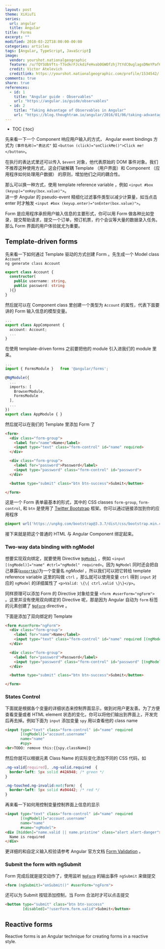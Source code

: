 ```yaml
---
layout: post
theme: XiXiuTi
series: 
  url: angular
  title: Angular
title: Forms
excerpt: ""
modified: 2018-03-22T18:00:00-00:00
categories: articles
tags: [Angular, TypeScript, JavaScript]
image:
  vendor: yourshot.nationalgeographic
  feature: /u/fQYSUbVfts-T7odkrFJckdiFeHvab0GWOfzhj7tYdC0uglagsDNeYPaf67wv_Cb2VTf4WrEA6BZw0NvHCYfjH5MgxJsijnvolfLSwzojcKSJtfSkVGzAaqublg8cMB-NKNUzilBQkr1FJH2foUw9jzkc-_74nIFZg9rZ5wZ_8NEzHCGE5guLScDcXYIlNIdLPJZnw0gqMPLLW8Swq43TjzfeqXK0Omz2vg/
  credit: Victor Atelevich
  creditlink: https://yourshot.nationalgeographic.com/profile/1534542/
comments: true
share: true
references:
  - id: 1
    title: "Angular guide - Observables"
    url: "https://angular.io/guide/observables"
  - id: 2
    title: "Taking Advantage of Observables in Angular"
    url: "https://blog.thoughtram.io/angular/2016/01/06/taking-advantage-of-observables-in-angular2.html"
---
```


* TOC
{:toc}

先来看一下一个 Component 响应用户输入的方式， Angular event bindings 方式为 `(事件名称)="表达式"` 如 `<button (click)="onClickMe()">Click me!</button>`。

在执行的表达式里还可以传入 `$event` 对象，他代表原始的 DOM 事件对象。我们不推荐这种使用方式，这会打破解耦 Template （用户界面）和 Component （应用程序如何处理用户数据） 的原则，增加他们之间的耦合性。

那么可以换一种方式，使用 template reference variable ，例如 `<input #box (keyup)="onKey(box.value)">`。<br>
进一步 Angular 的 pseudo-event 精细化过滤事件类型以减少计算量，如当点击 enter 时才触发 `<input #box (keyup.enter)="onEnter(box.value)">`。

Form 是应用程序承担用户输入信息的主要形式，你可以用 Form 做各种比如登录，提交帮助请求，提交一个订单，预订机票，约个会议等大量的数据录入任务。那么 Form 界面的用户体验就尤为重要。

## Template-driven forms
先来看一下如何通过 Template 驱动的方式创建 Form 。先生成一个 Model class `Account` <br>
`ng generate class Account`

```typescript
export class Account {
  constructor(
    public username: string,
    public password: string
  ){}  
}
```

然后就可以在 Component class 里创建一个类型为 `Account` 的属性，代表下面要讲的 Form 输入信息的模型变量。

```typescript
...
export class AppComponent {
  account: Account;
  ...
}
```

在使用 template-driven forms 之前要把他的 module 引入进我们的 module 里来。

```typescript
...
import { FormsModule }   from '@angular/forms';

@NgModule({
  ...
  imports: [
    BrowserModule,
    FormsModule
  ],
  ...
})
export class AppModule { }
```

然后就可以在我们的 Template 里添加 Form 了
```html
<form>
  <div class="form-group">
    <label for="name">Name</label>
    <input type="text" class="form-control" id="name" required>
  </div>

  <div class="form-group">
    <label for="password">Password</label>
    <input type="password" class="form-control" id="password">
  </div>

  <button type="submit" class="btn btn-success">Submit</button>

</form>
```
这是一个 Form 表单最基本的形式，其中的 CSS classes `form-group`, `form-control`, 和 `btn` 是使用了 [Twitter Bootstrap][bootstrap] 框架。你可以通过链接添加到你的应用程序
```css
@import url('https://unpkg.com/bootstrap@3.3.7/dist/css/bootstrap.min.css');
```

接下来就是把这个普通的 HTML 与 Angular Component 绑定起来。

### Two-way data binding with ngModel
想要实现双向绑定，就要使用 Directive [`NgModel`][NgModel] ，例如 `<input [(ngModel)]="name" #ctrl="ngModel" required>`。因为 `NgModel` 同时还会把自己暴露([`exportAs`][Directive])为一个变量名 *ngModel* ，所以我们可以把它转给 template reference variable 这里的叫做 `ctrl` ，那么就可以使用变量 `ctrl` 得到 `input` 对应的 `ngModel` 的详细属性了 `<p>Valid: \{\{ ctrl.valid \}\}</p>`。

同样原理可以添加 Form 的 Directive 对象给变量 `<form #userForm="ngForm">` 。这里并没有使用双向绑定的 Directive 呢，那是因为 Angular 自动为 `form` 标签的元素创建了 [`NgForm`][NgForm] directive 。

下面是添加了双向绑定的 Template
```html
<form #userForm="ngForm">
  <div class="form-group">
    <label for="name">Name</label>
    <input type="text" class="form-control" id="name" required [(ngModel)]="account.username" name="name">
  </div>

  <div class="form-group">
    <label for="password">Password</label>
    <input type="password" class="form-control" id="password" [(ngModel)]="account.password" name="password">
  </div>

  <button type="submit" class="btn btn-success">Submit</button>

</form>
```

### States Control
下面就是根据各个变量的详细状态来控制界面显示，做到对用户更友善。为了方便查看变量或者 HTML element 状态的变化，你可以将他们输出到界面上，开发完后再去掉。例如下面为 `input` 添加变量 `spy` 用以查看他的 class name
```html
<input type="text" class="form-control" id="name" required
       [(ngModel)]="account.username"
       name="name"
       #spy>
<br>TODO: remove this:{{spy.className}}
```

然后你就可以根据元素 Class Name 的实际变化添加不同的 CSS 代码，如
```css
.ng-valid[required], .ng-valid.required  {
  border-left: 5px solid #42A948; /* green */
}

.ng-touched.ng-invalid:not(form)  {
  border-left: 5px solid #a94442; /* red */
}
```

再来看一下如何用控制变量控制界面上信息的显示
```html
<input type="text" class="form-control" id="name" required
       [(ngModel)]="account.username"
       name="name"
       #name="ngModel">
<div [hidden]="name.valid || name.pristine" class="alert alert-danger">
  Name is required
</div>
```

更详细的和自定义输入校验请参考 Angular 官方文档 [Form Validation][form-validation] 。


### Submit the form with ngSubmit
Form 完成后就是提交动作了，使用监听 [`NgForm`][NgForm] 的输出事件 `ngSubmit` 来做提交
```html
<form (ngSubmit)="onSubmit()" #userForm="ngForm">
```

还可以为 Submit 按钮添加控制，当 Form 合法时才可以点击提交

```html
<button type="submit" class="btn btn-success"
        [disabled]="!userForm.form.valid">Submit</button>
```

## Reactive forms
Reactive forms is an Angular technique for creating forms in a reactive style.

[bootstrap]:http://getbootstrap.com/css/

[NgModel]:https://angular.io/api/forms/NgModel
[NgForm]:https://angular.io/api/forms/NgForm
[Directive]:https://angular.io/api/core/Directive#exportAs
[ApplicationRef]:https://angular.io/api/core/ApplicationRef
[ChangeDetectorRef]:https://angular.io/api/core/ChangeDetectorRef
[ViewRef]:https://angular.io/api/core/ViewRef
[ChangeDetectionStrategy]:https://angular.io/api/core/ChangeDetectionStrategy
[Component]:https://angular.io/api/core/Component
[NgModule]:https://angular.io/api/core/NgModule
[zone.js]:https://github.com/angular/zone.js/
[immutable.js]:https://github.com/facebook/immutable-js
[form-validation]:https://angular.io/guide/form-validation
